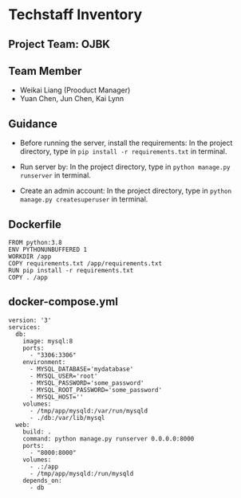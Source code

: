 # Techstaff Inventory

## Project Team: OJBK

## Team Member

- Weikai Liang (Prooduct Manager)
- Yuan Chen, Jun Chen, Kai Lynn

## Guidance
- Before running the server, install the requirements:
    In the project directory, type in ```pip install -r requirements.txt``` in terminal.
    
- Run server by:
    In the project directory, type in ```python manage.py runserver``` in terminal.
    
- Create an admin account:
    In the project directory, type in ```python manage.py createsuperuser``` in terminal.

## Dockerfile
```
FROM python:3.8
ENV PYTHONUNBUFFERED 1
WORKDIR /app
COPY requirements.txt /app/requirements.txt
RUN pip install -r requirements.txt
COPY . /app
```
## docker-compose.yml

```
version: '3'
services:
  db:
    image: mysql:8
    ports:
      - "3306:3306"
    environment:
      - MYSQL_DATABASE='mydatabase'
      - MYSQL_USER='root'
      - MYSQL_PASSWORD='some_password'
      - MYSQL_ROOT_PASSWORD='some_password'
      - MYSQL_HOST=''
    volumes:
      - /tmp/app/mysqld:/var/run/mysqld
      - ./db:/var/lib/mysql
  web:
    build: .
    command: python manage.py runserver 0.0.0.0:8000
    ports:
      - "8000:8000"
    volumes:
      - .:/app
      - /tmp/app/mysqld:/run/mysqld
    depends_on:
      - db
```
